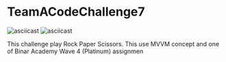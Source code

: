 # TeamACodeChallenge7
![asciicast](https://img.shields.io/badge/Android-Studio-green)
![asciicast](https://img.shields.io/badge/Kotlin-Language-yellow)

This challenge play Rock Paper Scissors. This use MVVM concept and one of Binar Academy Wave 4 (Platinum) assignmen
